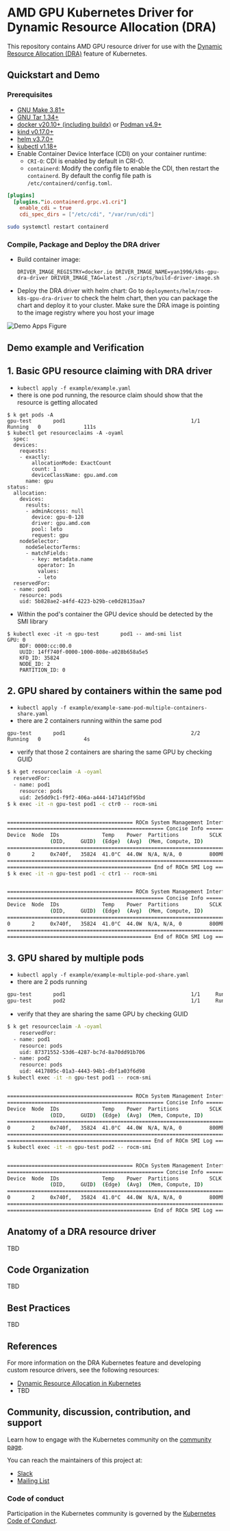 # AMD GPU Kubernetes Driver for Dynamic Resource Allocation (DRA)

This repository contains AMD GPU resource driver for use with the [Dynamic
Resource Allocation
(DRA)](https://kubernetes.io/docs/concepts/scheduling-eviction/dynamic-resource-allocation/)
feature of Kubernetes.

## Quickstart and Demo

### Prerequisites

* [GNU Make 3.81+](https://www.gnu.org/software/make/)
* [GNU Tar 1.34+](https://www.gnu.org/software/tar/)
* [docker v20.10+ (including buildx)](https://docs.docker.com/engine/install/) or [Podman v4.9+](https://podman.io/docs/installation)
* [kind v0.17.0+](https://kind.sigs.k8s.io/docs/user/quick-start/)
* [helm v3.7.0+](https://helm.sh/docs/intro/install/)
* [kubectl v1.18+](https://kubernetes.io/docs/reference/kubectl/)
* Enable Container Device Interface (CDI) on your container runtime:
  * `CRI-O`: CDI is enabled by default in CRI-O.
  * `containerd`: Modify the config file to enable the CDI, then restart the `containerd`. By default the config file path is `/etc/containerd/config.toml`.

```toml
[plugins]
  [plugins."io.containerd.grpc.v1.cri"]
    enable_cdi = true
    cdi_spec_dirs = ["/etc/cdi", "/var/run/cdi"]
```
```bash
sudo systemctl restart containerd
``` 
 
### Compile, Package and Deploy the DRA driver
* Build container image:
  ```
  DRIVER_IMAGE_REGISTRY=docker.io DRIVER_IMAGE_NAME=yan1996/k8s-gpu-dra-driver DRIVER_IMAGE_TAG=latest ./scripts/build-driver-image.sh
  ```
* Deploy the DRA driver with helm chart: Go to `deployments/helm/rocm-k8s-gpu-dra-driver` to check the helm chart, then you can package the chart and deploy it to your cluster. Make sure the DRA image is pointing to the image registry where you host your image

![Demo Apps Figure](demo/demo-apps.png?raw=true "Semantics of the applications requesting resources from the example DRA resource driver.")

## Demo example and Verification

## 1. Basic GPU resource claiming with DRA driver
   
  * `kubectl apply -f example/example.yaml`
  *  there is one pod running, the resource claim should show that the resource is getting allocated

  ```
  $ k get pods -A
  gpu-test       pod1                                         1/1     Running   0              111s
  $ kubectl get resourceclaims -A -oyaml
    spec:
    devices:
      requests:
      - exactly:
          allocationMode: ExactCount
          count: 1
          deviceClassName: gpu.amd.com
        name: gpu
  status:
    allocation:
      devices:
        results:
        - adminAccess: null
          device: gpu-0-128
          driver: gpu.amd.com
          pool: leto
          request: gpu
      nodeSelector:
        nodeSelectorTerms:
        - matchFields:
          - key: metadata.name
            operator: In
            values:
            - leto
    reservedFor:
    - name: pod1
      resource: pods
      uid: 5b828ae2-a4fd-4223-b29b-ce0d28135aa7
  ```
  * Within the pod's container the GPU device should be detected by the SMI library
  ```
  $ kubectl exec -it -n gpu-test       pod1 -- amd-smi list
  GPU: 0
      BDF: 0000:cc:00.0
      UUID: 14ff740f-0000-1000-808e-a028b658a5e5
      KFD_ID: 35824
      NODE_ID: 2
      PARTITION_ID: 0
  ```

## 2. GPU shared by containers within the same pod

  * `kubectl apply -f example/example-same-pod-multiple-containers-share.yaml`
  * there are 2 containers running within the same pod

  ```
  gpu-test       pod1                                         2/2     Running   0              4s
  ```
  * verify that those 2 containers are sharing the same GPU by checking GUID
  
  ```bash
  $ k get resourceclaim -A -oyaml
    reservedFor:
    - name: pod1
      resource: pods
      uid: 2e5dd9c1-f9f2-406a-a444-147141df95bd
  $ k exec -it -n gpu-test pod1 -c ctr0 -- rocm-smi


  ========================================= ROCm System Management Interface =========================================
  =================================================== Concise Info ===================================================
  Device  Node  IDs              Temp    Power  Partitions          SCLK    MCLK     Fan  Perf  PwrCap  VRAM%  GPU%
                (DID,     GUID)  (Edge)  (Avg)  (Mem, Compute, ID)
  ====================================================================================================================
  0       2     0x740f,   35824  41.0°C  44.0W  N/A, N/A, 0         800Mhz  1600Mhz  0%   auto  300.0W  0%     0%
  ====================================================================================================================
  =============================================== End of ROCm SMI Log ================================================
  $ k exec -it -n gpu-test pod1 -c ctr1 -- rocm-smi


  ========================================= ROCm System Management Interface =========================================
  =================================================== Concise Info ===================================================
  Device  Node  IDs              Temp    Power  Partitions          SCLK    MCLK     Fan  Perf  PwrCap  VRAM%  GPU%
                (DID,     GUID)  (Edge)  (Avg)  (Mem, Compute, ID)
  ====================================================================================================================
  0       2     0x740f,   35824  41.0°C  44.0W  N/A, N/A, 0         800Mhz  1600Mhz  0%   auto  300.0W  0%     0%
  ====================================================================================================================
  =============================================== End of ROCm SMI Log ================================================
  ```

## 3. GPU shared by multiple pods

  * `kubectl apply -f example/example-multiple-pod-share.yaml`
  * there are 2 pods running

  ```bash
  gpu-test       pod1                                         1/1     Running   0              6s
  gpu-test       pod2                                         1/1     Running   0              6s
  ```
  * verify that they are sharing the same GPU by checking GUID
  ```bash
  $ k get resourceclaim -A -oyaml
      reservedFor:
    - name: pod1
      resource: pods
      uid: 87371552-53d6-4287-bc7d-8a70dd91b706
    - name: pod2
      resource: pods
      uid: 4417805c-01a3-4443-94b1-dbf1a03f6d98
  $ kubectl exec -it -n gpu-test pod1 -- rocm-smi


  ========================================= ROCm System Management Interface =========================================
  =================================================== Concise Info ===================================================
  Device  Node  IDs              Temp    Power  Partitions          SCLK    MCLK     Fan  Perf  PwrCap  VRAM%  GPU%
                (DID,     GUID)  (Edge)  (Avg)  (Mem, Compute, ID)
  ====================================================================================================================
  0       2     0x740f,   35824  41.0°C  44.0W  N/A, N/A, 0         800Mhz  1600Mhz  0%   auto  300.0W  0%     0%
  ====================================================================================================================
  =============================================== End of ROCm SMI Log ================================================
  $ kubectl exec -it -n gpu-test pod2 -- rocm-smi


  ========================================= ROCm System Management Interface =========================================
  =================================================== Concise Info ===================================================
  Device  Node  IDs              Temp    Power  Partitions          SCLK    MCLK     Fan  Perf  PwrCap  VRAM%  GPU%
                (DID,     GUID)  (Edge)  (Avg)  (Mem, Compute, ID)
  ====================================================================================================================
  0       2     0x740f,   35824  41.0°C  44.0W  N/A, N/A, 0         800Mhz  1600Mhz  0%   auto  300.0W  0%     0%
  ====================================================================================================================
  =============================================== End of ROCm SMI Log ================================================
  ```


## Anatomy of a DRA resource driver

TBD

## Code Organization

TBD

## Best Practices

TBD

## References

For more information on the DRA Kubernetes feature and developing custom resource drivers, see the following resources:

* [Dynamic Resource Allocation in Kubernetes](https://kubernetes.io/docs/concepts/scheduling-eviction/dynamic-resource-allocation/)
* TBD

## Community, discussion, contribution, and support

Learn how to engage with the Kubernetes community on the [community page](http://kubernetes.io/community/).

You can reach the maintainers of this project at:

- [Slack](https://slack.k8s.io/)
- [Mailing List](https://groups.google.com/a/kubernetes.io/g/dev)

### Code of conduct

Participation in the Kubernetes community is governed by the [Kubernetes Code of Conduct](code-of-conduct.md).

[owners]: https://git.k8s.io/community/contributors/guide/owners.md
[Creative Commons 4.0]: https://git.k8s.io/website/LICENSE
